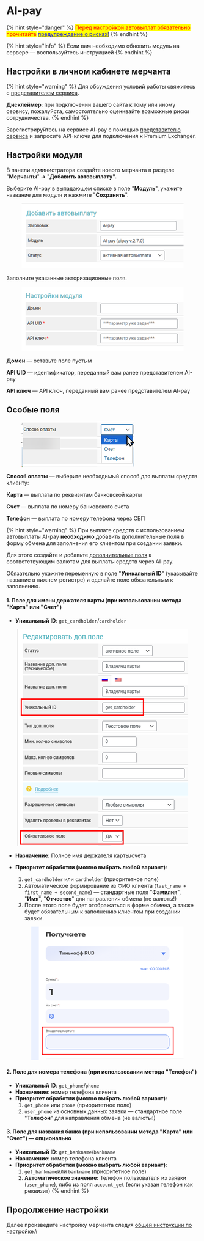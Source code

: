 # AI-pay

{% hint style="danger" %}
<mark style="color:red;">Перед настройкой автовыплат обязательно прочитайте</mark> [<mark style="color:blue;">предупреждение о рисках!</mark>](https://premium.gitbook.io/main/osnovnye-nastroiki/merchanty-i-avtovyplaty/avtovyplaty/preduprezhdenie-o-riskakh)
{% endhint %}

{% hint style="info" %}
Если вам необходимо обновить модуль на сервере — воспользуйтесь инструкцией
{% endhint %}

## Настройки в личном кабинете мерчанта

{% hint style="warning" %}
Для обсуждения условий работы свяжитесь с [представителем сервиса](https://t.me/AI_pay_kirill).

**Дисклеймер**: при подключении вашего сайта к тому или иному сервису, пожалуйста, самостоятельно оценивайте возможные риски сотрудничества.
{% endhint %}

Зарегистрируйтесь на сервисе AI-pay с помощью [представителю сервиса](https://t.me/AI_pay_kirill) и запросите API-ключи для подключения к Premium Exchanger.

## Настройки модуля

В панели администратора создайте нового мерчанта в разделе "**Мерчанты**" ➔ "**Добавить автовыплату".**

Выберите AI-pay в выпадающем списке в поле "**Модуль**", укажите название для модуля и нажмите "**Сохранить**".

<figure><img src="../../../.gitbook/assets/image (2232).png" alt=""><figcaption></figcaption></figure>

Заполните указанные авторизационные поля.

<figure><img src="../../../.gitbook/assets/image (1) (1) (1) (1) (1) (1) (1) (1) (1) (1) (1).png" alt=""><figcaption></figcaption></figure>

**Домен** — оставьте поле пустым

**API UID** — идентификатор, переданный вам ранее представителем AI-pay

**API ключ** — API ключ, переданный вам ранее представителем AI-pay

## Особые поля

<figure><img src="../../../.gitbook/assets/image (2) (1) (1) (1) (1) (1) (1) (1) (1) (1).png" alt=""><figcaption></figcaption></figure>

**Способ оплаты** — выберите необходимый способ для выплаты средств клиенту:

**Карта** — выплата по реквизитам банковской карты

**Счет** — выплата по номеру банковского счета&#x20;

**Телефон** — выплата по номеру телефона через СБП

{% hint style="warning" %}
При выплате средств с использованием автовыплаты AI-pay **необходимо** добавить дополнительные поля в форму обмена для заполнения его клиентом при создании заявки.

Для этого создайте и добавьте [дополнительные поля](https://premium.gitbook.io/rukovodstvo-polzovatelya/osnovnye-nastroiki/valyuty-i-napravleniya/dobavlenie-novoi-valyuty#vkladka-dop.-polya) к соответствующим валютам для выплаты средств через AI-pay.

Обязательно укажите переменную в поле "**Уникальный ID**" (указывайте название в нижнем регистре) и сделайте поле обязательным к заполнению.

#### 1. Поле для имени держателя карты (при использовании метода "**Карта**" или "**Счет**")

* **Уникальный ID**: `get_cardholder`/`cardholder` &#x20;

<p align="center"><img src="../../../.gitbook/assets/image (2235).png" alt=""></p>

* **Назначение**: Полное имя держателя карты/счета
*   **Приоритет обработки (можно выбрать любой вариант)**:

    1. `get_cardholder`  или `cardholder`  (приоритетное поле)
    2. Автоматическое формирование из ФИО клиента (`last_name + first_name + second_name`) — стандартные поля "**Фамилия**", "**Имя**", "**Отчество**" для направления обмена (не валюты!)
    3. После этого поле будет отображаться в форме обмена, а также будет обязательным к заполнению клиентом при создании заявки.

    <figure><img src="../../../.gitbook/assets/image (2236).png" alt="" width="434"><figcaption></figcaption></figure>

#### 2. Поле для номера телефона (при использовании метода "**Телефон**")

* **Уникальный ID**: `get_phone`/`phone`&#x20;
* **Назначение**: номер телефона клиента
* **Приоритет обработки (можно выбрать любой вариант)**:
  1. `get_phone` или `phone` (приоритетное поле)
  2. `user_phone` из основных данных заявки — стандартное поле "**Телефон**" для направления обмена (не валюты!)



#### 3. Поле для названия банка (при использовании метода "**Карта**" или "**Счет**") — опционально

* **Уникальный ID**: `get_bankname`/`bankname`&#x20;
* **Назначение**: номер телефона клиента
* **Приоритет обработки (можно выбрать любой вариант)**:
  1. `get_bankname`или `bankname` (приоритетное поле)
  2. **Автоматическое значение:** Телефон пользователя из заявки (`user_phone`), либо из поля `account_get` (если указан телефон как реквизит)
{% endhint %}

## Продолжение настройки

Далее произведите настройку мерчанта следуя [общей инструкции по настройке](https://premium.gitbook.io/rukovodstvo-polzovatelya/osnovnye-nastroiki/merchanty-i-avtovyplaty/merchanty/obshie-nastroiki-merchantov).\
